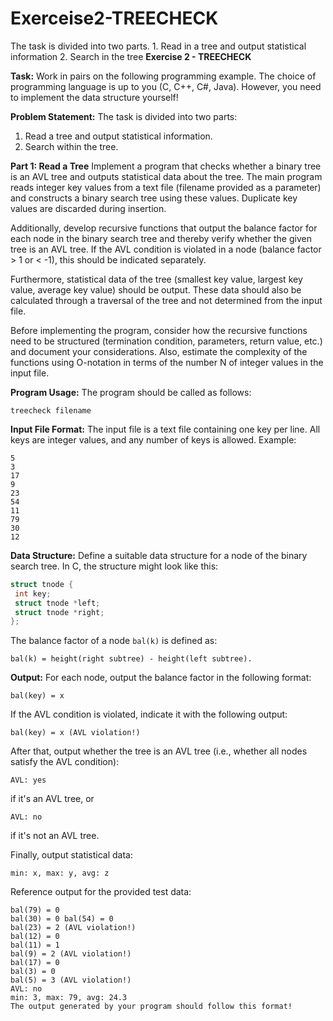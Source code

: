 # Exerceise2-TREECHECK
The task is divided into two parts. 1. Read in a tree and output statistical information 2. Search in the tree
**Exercise 2 - TREECHECK**

**Task:**
Work in pairs on the following programming example. The choice of programming language is up to you (C, C++, C#, Java). However, you need to implement the data structure yourself!

**Problem Statement:**
The task is divided into two parts:

1. Read a tree and output statistical information.
2. Search within the tree.

**Part 1: Read a Tree**
Implement a program that checks whether a binary tree is an AVL tree and outputs statistical data about the tree. The main program reads integer key values from a text file (filename provided as a parameter) and constructs a binary search tree using these values. Duplicate key values are discarded during insertion.

Additionally, develop recursive functions that output the balance factor for each node in the binary search tree and thereby verify whether the given tree is an AVL tree. If the AVL condition is violated in a node (balance factor > 1 or < -1), this should be indicated separately.

Furthermore, statistical data of the tree (smallest key value, largest key value, average key value) should be output. These data should also be calculated through a traversal of the tree and not determined from the input file.

Before implementing the program, consider how the recursive functions need to be structured (termination condition, parameters, return value, etc.) and document your considerations. Also, estimate the complexity of the functions using O-notation in terms of the number N of integer values in the input file.

**Program Usage:**
The program should be called as follows:
```
treecheck filename
```

**Input File Format:**
The input file is a text file containing one key per line. All keys are integer values, and any number of keys is allowed. Example:
```
5
3
17
9
23
54
11
79
30
12
```

**Data Structure:**
Define a suitable data structure for a node of the binary search tree. In C, the structure might look like this:
```c
struct tnode {
 int key;
 struct tnode *left;
 struct tnode *right;
};
```

The balance factor of a node `bal(k)` is defined as:
```
bal(k) = height(right subtree) - height(left subtree).
```

**Output:**
For each node, output the balance factor in the following format:
```
bal(key) = x
```
If the AVL condition is violated, indicate it with the following output:
```
bal(key) = x (AVL violation!)
```
After that, output whether the tree is an AVL tree (i.e., whether all nodes satisfy the AVL condition):
```
AVL: yes
```
if it's an AVL tree, or
```
AVL: no
```
if it's not an AVL tree.

Finally, output statistical data:
```
min: x, max: y, avg: z
```
Reference output for the provided test data:
```
bal(79) = 0
bal(30) = 0 bal(54) = 0
bal(23) = 2 (AVL violation!)
bal(12) = 0
bal(11) = 1
bal(9) = 2 (AVL violation!)
bal(17) = 0
bal(3) = 0
bal(5) = 3 (AVL violation!)
AVL: no
min: 3, max: 79, avg: 24.3
The output generated by your program should follow this format!
```
